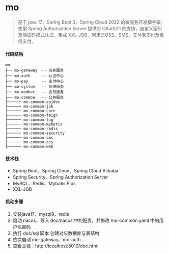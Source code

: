 # mo

> 基于 java 17、Spring Boot 3、Spring Cloud 2022 的微服务开发脚手架，使用 Spring Authorization Server 提供对 OAuth2.1
> 的支持，自定义密码及验证码模式认证，集成 XXL-JOB、阿里云OSS、SMS、支付宝支付及微信支付。

#### 代码结构

```text
mo
├── mo-gateway  -- 网关服务
├── mo-auth     -- 认证中心
├── mo-pay      -- 支付中心
├── mo-system   -- 系统服务
├── mo-member   -- 会员服务
├── mo-common   -- 公共服务
├────── mo-common-apidoc
├────── mo-common-job
├────── mo-common-core 
├────── mo-common-feign
├────── mo-common-log
├────── mo-common-mybatis
├────── mo-common-redis
├────── mo-common-security
├────── mo-common-sms
├────── mo-common-oss
├────── mo-common-web
```

#### 技术栈

* Spring Boot、Spring Cloud、Spring Cloud Alibaba
* Spring Security、Spring Authorization Server
* MySQL、Redis、Mybatis Plus
* XXL-JOB

#### 启动步骤

1. 安装java17，mysql8，redis
2. 启动 nacos，导入 doc/nacos 中的配置，并修改 mo-common.yaml 中的用户名密码
3. 执行 doc/sql 脚本 创建对应数据库与表结构
4. 依次启动 mo-gateway、mo-auth ...
5. 查看文档：http://localhost:8010/doc.html